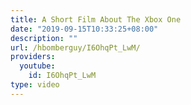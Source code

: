 ```yaml
---
title: A Short Film About The Xbox One
date: "2019-09-15T10:33:25+08:00"
description: ""
url: /hbomberguy/I6OhqPt_LwM/
providers:
  youtube:
    id: I6OhqPt_LwM
type: video
---
```


